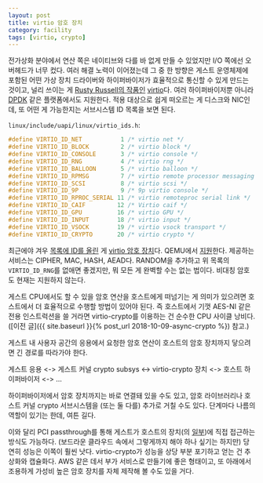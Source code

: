 ```yaml
---
layout: post
title: virtio 암호 장치
category: facility
tags: [virtio, crypto]
---
```

전가상화 분야에서 연산 쪽은 네이티브와 다를 바 없게 만들 수 있었지만 I/O 쪽에선 오버헤드가 너무 컸다. 여러 해결 노력이 이어졌는데 그 중 한 방향은 게스트 운영체제에 포함된 어떤 가상 장치 드라이버와 하이퍼바이저가 효율적으로 통신할 수 있게 만드는 것이고, 널리 쓰이는 게 [Rusty Russell의 작품인](https://lwn.net/Articles/239238/) [virtio](http://docs.oasis-open.org/virtio/virtio/v1.0/virtio-v1.0.html)다. 여러 하이퍼바이저뿐 아니라 [DPDK](http://doc.dpdk.org/guides/nics/virtio.html) 같은 플랫폼에서도 지원한다. 적용 대상으로 쉽게 떠오르는 게 디스크와 NIC인데, 또 어떤 게 가능한지는 서브시스템 ID 목록을 보면 된다.

`linux/include/uapi/linux/virtio_ids.h`:
```c
#define VIRTIO_ID_NET           1 /* virtio net */
#define VIRTIO_ID_BLOCK         2 /* virtio block */
#define VIRTIO_ID_CONSOLE       3 /* virtio console */
#define VIRTIO_ID_RNG           4 /* virtio rng */
#define VIRTIO_ID_BALLOON       5 /* virtio balloon */
#define VIRTIO_ID_RPMSG         7 /* virtio remote processor messaging */
#define VIRTIO_ID_SCSI          8 /* virtio scsi */
#define VIRTIO_ID_9P            9 /* 9p virtio console */
#define VIRTIO_ID_RPROC_SERIAL 11 /* virtio remoteproc serial link */
#define VIRTIO_ID_CAIF         12 /* Virtio caif */
#define VIRTIO_ID_GPU          16 /* virtio GPU */
#define VIRTIO_ID_INPUT        18 /* virtio input */
#define VIRTIO_ID_VSOCK        19 /* virtio vsock transport */
#define VIRTIO_ID_CRYPTO       20 /* virtio crypto */
```

최근에야 겨우 [목록에 ID를 올린](https://lwn.net/Articles/707096/) 게 [virtio 암호 장치](https://privatewiki.opnfv.org/_media/dpacc/a_new_framework_of_cryptography_virtio_driver.pdf)다. QEMU에서 [지원](https://wiki.qemu.org/Features/VirtioCrypto)한다. 제공하는 서비스는 CIPHER, MAC, HASH, AEAD다. RANDOM을 추가하고 위 목록의 `VIRTIO_ID_RNG`를 없애면 좋겠지만, 뭐 모든 게 완벽할 수는 없는 법이다. 비대칭 암호도 현재는 지원하지 않는다.

게스트 CPU에서도 할 수 있을 암호 연산을 호스트에게 떠넘기는 게 의미가 있으려면 호스트에서 더 효율적으로 수행할 방법이 있어야 된다. 즉 호스트에서 기껏 AES-NI 같은 전용 인스트럭션을 쓸 거라면 virtio-crypto를 이용하는 건 순수한 CPU 사이클 낭비다. ([이전 글]({{ site.baseurl }}{% post_url 2018-10-09-async-crypto %}) 참고.)

게스트 내 사용자 공간의 응용에서 요청한 암호 연산이 호스트의 암호 장치까지 닿으려면 긴 경로를 따라가야 한다.

게스트 응용 <-> 게스트 커널 crypto subsys <-> virtio-crypto 장치 <-> 호스트 하이퍼바이저 <-> ...

하이퍼바이저에서 암호 장치까지는 바로 연결돼 있을 수도 있고, 암호 라이브러리나 호스트 커널 crypto 서브시스템을 (또는 둘 다를) 추가로 거칠 수도 있다. 단계마다 나름의 역할이 있기는 한데, 여튼 길다.

이와 달리 PCI passthrough를 통해 게스트가 호스트의 장치(의 [일부](https://en.wikipedia.org/wiki/Single-root_input/output_virtualization))에 직접 접근하는 방식도 가능하다. (보드라운 클라우드 속에서 그렇게까지 해야 하나 싶기는 하지만) 당연히 성능은 이쪽이 훨씬 낫다. virtio-crypto가 성능을 상당 부분 포기하고 얻는 건 추상화와 캡슐화다. AWS 같은 데서 부가 서비스로 만들기에 좋은 형태이고, 또 아래에서 조용하게 가성비 높은 암호 장치를 자체 제작해 볼 수도 있을 거다.
